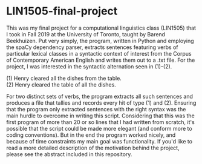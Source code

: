 # LIN1505-final-project

This was my final project for a computational linguistics class (LIN1505) that I took in Fall 2019 at the University of Toronto, taught by Barend Beekhuizen. Put very simply, the program, written in Python and employing the spaCy dependency parser, extracts sentences featuring verbs of particular lexical classes in a syntactic context of interest from the Corpus of Contemporary American English and writes them out to a .txt file. For the project, I was interested in the syntactic alternation seen in (1)-(2). 

(1) Henry cleared all the dishes from the table.  
(2) Henry cleared the table of all the dishes.

For two distinct sets of verbs, the program extracts all such sentences and produces a file that tallies and records every hit of type (1) and (2). Ensuring that the program only extracted sentences with the right syntax was the main hurdle to overcome in writing this script. Considering that this was the first program of more than 20 or so lines that I had written from scratch, it's possible that the script could be made more elegant (and conform more to coding conventions). But in the end the program worked nicely, and because of time constraints my main goal was functionality. If you'd like to read a more detailed description of the motivation behind the project, please see the abstract included in this repository. 
